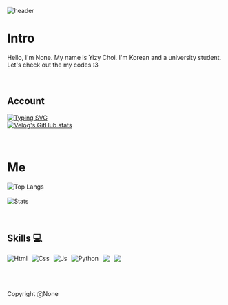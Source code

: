 ![header](https://capsule-render.vercel.app/api?type=Venom&color=10:a18cd1,100:fbc2eb&height=300&section=header&text=None's%20Code&fontSize=90&stroke=a18cd1&strokeWidth=3)


# Intro 
Hello, I'm None.
My name is Yizy Choi. I'm Korean and a university student.
Let's check out the my codes :3
<br/>
<br/>
<br/>

## Account
[![Typing SVG](https://readme-typing-svg.demolab.com/?lines=My+Social+Account;Please+follow+and+check)](https://git.io/typing-svg)
<br/>
[![Velog's GitHub stats](https://velog-readme-stats.vercel.app/api/badge?name=takeitez)](https://velog.io/@takeitez/posts) 
<br/>
<br/>
<br/>

# Me
![Top Langs](https://github-readme-stats.vercel.app/api/top-langs/?username=Takeeatez&layout=compact)
<br/><br/>
![Stats](https://github-readme-stats.vercel.app/api?username=Takeeatez&show_icons=true&theme=radical)
<br/>
<br/>
<br/>


## Skills 💻
<div style="display:flex;gap:10px;flex-wrap:wrap;">
  <img alt="Html" src ="https://img.shields.io/badge/HTML5-E34F26.svg?&style=for-the-badge&logo=HTML5&logoColor=white"/> 
  <img alt="Css" src ="https://img.shields.io/badge/CSS3-1572B6.svg?&style=for-the-badge&logo=CSS3&logoColor=white"/> 
  <img alt="Js" src="https://img.shields.io/badge/js-F7DF1E?style=for-the-badge&logo=javascript&logoColor=black">
  <img alt="Python" src ="https://img.shields.io/badge/Python-3776AB.svg?&style=for-the-badge&logo=Python&logoColor=white"/> 
  <img src="https://img.shields.io/badge/react-61DAFB?style=for-the-badge&logo=react&logoColor=black">
  <img src="https://img.shields.io/badge/MySQL-4479A1?style=for-the-badge&logo=mysql&logoColor=white">
</div>
 
</div>
<br />
<br />
<br />

Copyright ⓒNone
